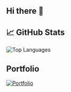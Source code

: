 ## Hi there 👋

## 📈 GitHub Stats

![Top Languages](https://github-readme-stats.vercel.app/api/top-langs/?username=yaiza612&layout=compact&theme=radical)

## Portfolio

[![Portfolio](https://img.shields.io/badge/Portfolio-Explore%20Now-%23FF5733?style=for-the-badge&logo=rocket&logoColor=white)](https://yaiza612.github.io/)

<!--
**yaiza612/yaiza612** is a ✨ _special_ ✨ repository because its `README.md` (this file) appears on your GitHub profile.
![GitHub Stats](https://github-readme-stats.vercel.app/api?username=yaiza612&show_icons=true&theme=radical)
Here are some ideas to get you started:

- 🔭 I’m currently working on ...
- 🌱 I’m currently learning ...
- 👯 I’m looking to collaborate on ...
- 🤔 I’m looking for help with ...
- 💬 Ask me about ...
- 📫 How to reach me: ...
- 😄 Pronouns: ...
- ⚡ Fun fact: ...
-->
